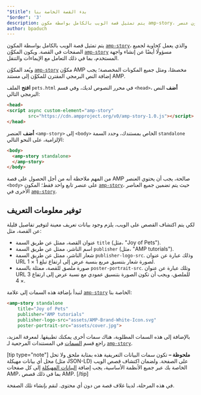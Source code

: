 ```yaml
---
"$title": بدء القصة الخاصة بنا
"$order": '3'
description: يتم تمثيل قصة الويب بالكامل بواسطة مكون amp-story، والذي يعمل كحاوية لجميع الصفحات في القصة. ويكون عنصر amp-story مسؤولًا أيضًا عن ...
author: bpaduch
---
```


يتم تمثيل قصة الويب بالكامل بواسطة المكون [`amp-story`](../../../../documentation/components/reference/amp-story.md)، والذي يعمل كحاوية لجميع الصفحات في القصة. ويكون المكوِّن [`amp-story`](../../../../documentation/components/reference/amp-story.md) مسؤولًا أيضًا عن إنشاء واجهة المستخدم، بما في ذلك التعامل مع الإيماءات والتنقل.

ويُعد المكوِّن [`amp-story`](../../../../documentation/components/reference/amp-story.md) مكوِّن AMP مخصصًا، ومثل جميع المكونات المخصصة؛ يجب إضافة النص البرمجي المقترن للمكوِّن إلى مستند AMP.

**افتح** الملف `pets.html` في محرر النصوص لديك، وفي قسم `<head>`، **أضف** النص البرمجي التالي:

```html
<head>
<script async custom-element="amp-story"
        src="https://cdn.ampproject.org/v0/amp-story-1.0.js"></script>
</head>
```

**أضف** العنصر `<amp-story>` إلى `<body>` الخاص بمستندك، وحدد السمة `standalone` الإلزامية، على النحو التالي:

```html
<body>
  <amp-story standalone>
  </amp-story>
</body>
```

من المهم ملاحظة أنه من أجل الحصول على قصة AMP صالحة، يجب أن يحتوي العنصر `<body>` على عنصر تابع واحد فقط؛ المكون [`amp-story`](../../../../documentation/components/reference/amp-story.md)، حيث يتم تضمين جميع العناصر الأخرى في [`amp-story`](../../../../documentation/components/reference/amp-story.md).

## توفير معلومات التعريف

لكي يتم اكتشاف القصص على الويب، يلزم وجود بيانات تعريف معينة لتوفير تفاصيل قليلة عن القصة، مثل:

- عنوان القصة، ممثل عن طريق السمة `title` (مثل، "Joy of Pets").
- اسم الناشر، ممثل عن طريق السمة `publisher` (مثل، "AMP tutorials").
- شعار الناشر، ممثل عن طريق السمة `publisher-logo-src`.  وذلك عبارة عن عنوان URL لصورة شعار بتنسيق مربع بنسبة عرض إلى ارتفاع تبلغ 1 × 1.
- صورة ملصق للقصة، ممثلة بالسمة `poster-portrait-src`. وتلك عبارة عن عنوان URL للملصق، ويجب أن تكون الصورة بتنسيق عمودي مع نسبة عرض إلى ارتفاع 3 × 4.

لنبدأ بإضافة هذه السمات إلى علامة [`amp-story`](../../../../documentation/components/reference/amp-story.md) الخاصة بنا:

```html
<amp-story standalone
    title="Joy of Pets"
    publisher="AMP tutorials"
    publisher-logo-src="assets/AMP-Brand-White-Icon.svg"
    poster-portrait-src="assets/cover.jpg">
```

بالإضافة إلى هذه السمات المطلوبة، هناك سمات أخرى يمكنك تطبيقها. لمعرفة المزيد، راجع قسم [السمات](../../../../documentation/components/reference/amp-story.md#attributes) في المستندات المرجعية لـ [`amp-story`](../../../../documentation/components/reference/amp-story.md).

[tip type="note"] **ملحوظة –** تكون سمات البيانات التعريفية هذه بمثابة ملحق ولا تحل محل أي بيانات مهيكلة (مثل JSON-LD) على الصفحة. ولضمان اكتشاف قصص الويب الخاصة بك عبر جميع الأنظمة الأساسية، يجب إضافة [البيانات المهيكلة](../../../../documentation/guides-and-tutorials/optimize-measure/discovery.md#integrate-with-third-party-platforms-through-additional-metadata) إلى كل صفحات AMP، بما في ذلك قصص AMP. [/tip]

في هذه المرحلة، لدينا غلاف قصة من دون أي محتوى. لنقم بإنشاء تلك الصفحة.
